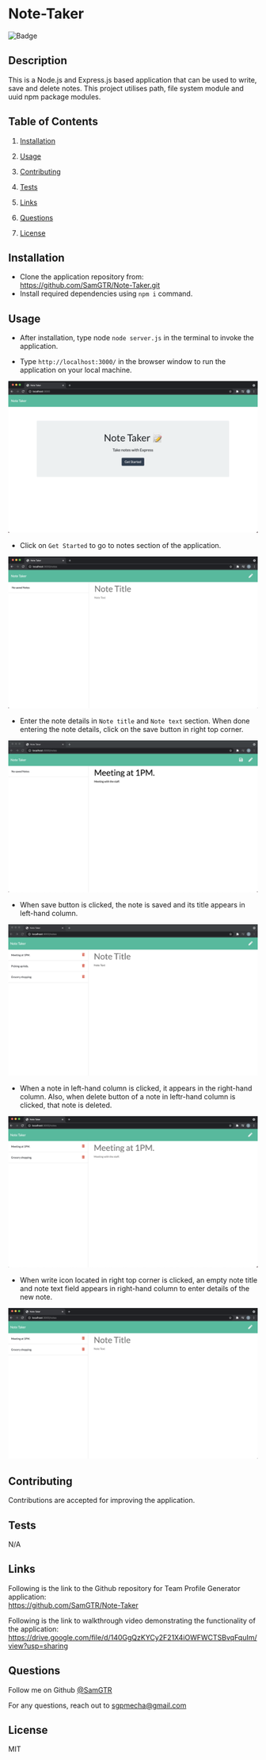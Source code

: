 # Note-Taker
![Badge](https://img.shields.io/badge/license-MIT-orange)
## Description

  This is a Node.js and Express.js based application that can be used to write, save and delete notes. This project utilises path, file system module and uuid npm package modules.
  
## Table of Contents

  1. [Installation](#installation)

  2. [Usage](#usage)

  3. [Contributing](#contributing)

  4. [Tests](#tests)

  5. [Links](#links)

  6. [Questions](#questions)

  7. [License](#license)

## Installation

  - Clone the application repository from: https://github.com/SamGTR/Note-Taker.git
  - Install required dependencies using `npm i` command.

## Usage

  - After installation, type node `node server.js` in the terminal to invoke the application. 
  
  - Type `http://localhost:3000/` in the browser window to run the application on your local machine.

  ![Homepage.](./public/assets/images/1.png) 

  - Click on `Get Started` to go to notes section of the application.
  
  ![Notes section.](./public/assets/images/2.png) 

  - Enter the note details in `Note title` and `Note text` section. When done entering the note details, click on the save button in right top corner.
  
  ![Notes section.](./public/assets/images/3.png) 

  - When save button is clicked, the note is saved and its title appears in left-hand column.
  
  ![Notes section.](./public/assets/images/4.png)   

  - When a note in left-hand column is clicked, it appears in the right-hand column. Also, when delete button of a note in leftr-hand column is clicked, that note is deleted.
  
  ![Notes section.](./public/assets/images/5.png)   

  - When write icon located in right top corner is clicked, an empty note title and note text field appears in right-hand column to enter details of the new note. 
  
  ![Notes section.](./public/assets/images/6.png)  

## Contributing

  Contributions are accepted for improving the application.

## Tests

  N/A

## Links

  Following is the link to the Github repository for Team Profile Generator application:  
  https://github.com/SamGTR/Note-Taker

  Following is the link to walkthrough video demonstrating the functionality of the application:
  https://drive.google.com/file/d/140GgQzKYCy2F21X4iOWFWCTSBvqFquIm/view?usp=sharing

## Questions

  Follow me on Github [@SamGTR](https://github.com/SamGTR)

  For any questions, reach out to sgpmecha@gmail.com

## License

  MIT
